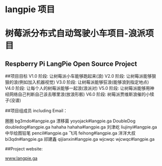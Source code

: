 # langpie 项目

# 树莓派分布式自动驾驶小车项目-浪派项目
## Respberry Pi LangPie Open Source Project

##项目目标
V1.0 阶段: 让树莓派小车能够跑起来(浪)
V2.0 阶段: 让树莓派能够狠狠的浪(例如加入机器视觉)
V3.0 阶段: 让树莓派能够狂浪(能够浪到指定地点)
V4.0 阶段: 让每个人的树莓派能够一起浪(浪派对)
V5.0 阶段: 让树莓派能够用神经网络自己判断自己该去哪里浪(放浪形骸)
V6.0 阶段: 树莓派贾维斯浪催的小犊子(没谱)

##项目组成员 including Email：

圈圈  bg3mdo#langpie.ga
漂移菌  yoyojack#langpie.ga
DoubleDog  doubledog#langpie.ga
hahaha  hahaha#langpie.ga
刘津屹  liujinyi#langpie.ga
中华绘图铅笔  pencil#langpie.ga
飞鸿  feihong#langpie.ga
洋洋大叔  bi3qdn#langpie.ga
祁建鑫  qijianxin#langpie.ga
wjcwqc  wjcwqc#langpie.ga

##Project website: 

www.langpie.ga